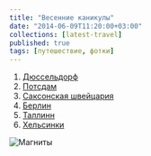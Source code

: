 ```yaml
---
title: "Весенние каникулы"
date: "2014-06-09T11:20:00+03:00"
collections: [latest-travel]
published: true
tags: [путешествие, фотки]
---
```


1. [Дюссельдорф][dusseldorf]
2. [Потсдам][potsdam]
3. [Саксонская швейцария][saxon-switzerland]
4. [Берлин][berlin]
5. [Таллинн][tallinn]
6. [Хельсинки][helsinki]

![Магниты](/images/travel/2014-05-tallinn-helsinki/magnets.jpg "Магниты")

[berlin]: /post/berlin-2014/
[dusseldorf]: /post/dusseldorf-2014/
[helsinki]: /post/helsinki-2014/
[potsdam]: /post/potsdam-2014/
[saxon-switzerland]: /post/saxon-switzerland-2014/
[tallinn]: /post/tallinn-2014/
